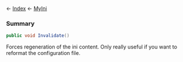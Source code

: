 ← [Index](Api-Index) ← [MyIni](VRage.Game.ModAPI.Ingame.Utilities.MyIni)

### Summary

```csharp
public void Invalidate()
```

Forces regeneration of the ini content. Only really useful if you want to reformat the configuration file.

